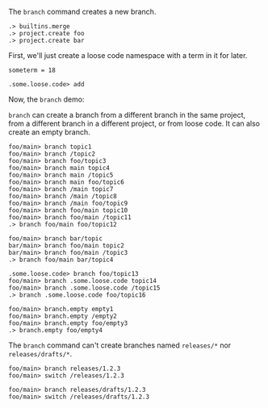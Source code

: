 The `branch` command creates a new branch.

```ucm:hide
.> builtins.merge
.> project.create foo
.> project.create bar
```

First, we'll just create a loose code namespace with a term in it for later.

```unison:hide
someterm = 18
```

```ucm
.some.loose.code> add
```

Now, the `branch` demo:

`branch` can create a branch from a different branch in the same project, from a different branch in a different
project, or from loose code. It can also create an empty branch.

```ucm
foo/main> branch topic1
foo/main> branch /topic2
foo/main> branch foo/topic3
foo/main> branch main topic4
foo/main> branch main /topic5
foo/main> branch main foo/topic6
foo/main> branch /main topic7
foo/main> branch /main /topic8
foo/main> branch /main foo/topic9
foo/main> branch foo/main topic10
foo/main> branch foo/main /topic11
.> branch foo/main foo/topic12

foo/main> branch bar/topic
bar/main> branch foo/main topic2
bar/main> branch foo/main /topic3
.> branch foo/main bar/topic4

.some.loose.code> branch foo/topic13
foo/main> branch .some.loose.code topic14
foo/main> branch .some.loose.code /topic15
.> branch .some.loose.code foo/topic16

foo/main> branch.empty empty1
foo/main> branch.empty /empty2
foo/main> branch.empty foo/empty3
.> branch.empty foo/empty4
```

The `branch` command can't create branches named `releases/*` nor `releases/drafts/*`.

```ucm:error
foo/main> branch releases/1.2.3
foo/main> switch /releases/1.2.3
```

```ucm:error
foo/main> branch releases/drafts/1.2.3
foo/main> switch /releases/drafts/1.2.3
```
